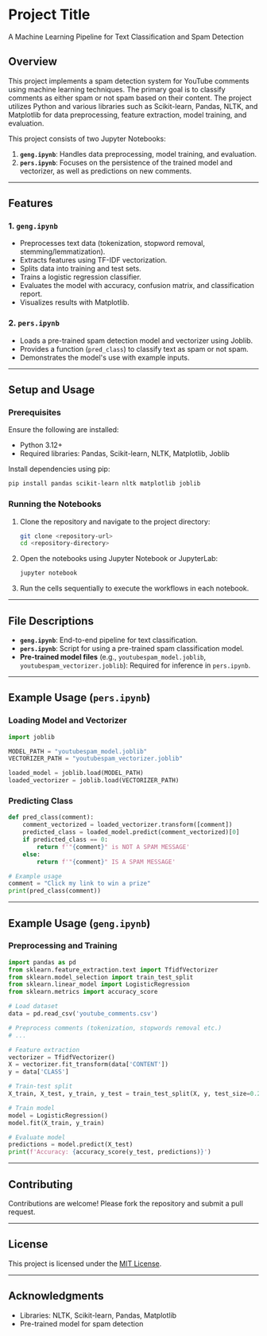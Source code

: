 # Project Title
A Machine Learning Pipeline for Text Classification and Spam Detection

## Overview
This project implements a spam detection system for YouTube comments using machine learning techniques. The primary goal is to classify comments as either spam or not spam based on their content. The project utilizes Python and various libraries such as Scikit-learn, Pandas, NLTK, and Matplotlib for data preprocessing, feature extraction, model training, and evaluation.

This project consists of two Jupyter Notebooks:
1. **`geng.ipynb`**: Handles data preprocessing, model training, and evaluation.
2. **`pers.ipynb`**: Focuses on the persistence of the trained model and vectorizer, as well as predictions on new comments.

---

## Features
### 1. `geng.ipynb`
- Preprocesses text data (tokenization, stopword removal, stemming/lemmatization).
- Extracts features using TF-IDF vectorization.
- Splits data into training and test sets.
- Trains a logistic regression classifier.
- Evaluates the model with accuracy, confusion matrix, and classification report.
- Visualizes results with Matplotlib.

### 2. `pers.ipynb`
- Loads a pre-trained spam detection model and vectorizer using Joblib.
- Provides a function (`pred_class`) to classify text as spam or not spam.
- Demonstrates the model's use with example inputs.

---

## Setup and Usage

### Prerequisites
Ensure the following are installed:
- Python 3.12+
- Required libraries: Pandas, Scikit-learn, NLTK, Matplotlib, Joblib

Install dependencies using pip:
```bash
pip install pandas scikit-learn nltk matplotlib joblib
```

### Running the Notebooks
1. Clone the repository and navigate to the project directory:
   ```bash
   git clone <repository-url>
   cd <repository-directory>
   ```

2. Open the notebooks using Jupyter Notebook or JupyterLab:
   ```bash
   jupyter notebook
   ```

3. Run the cells sequentially to execute the workflows in each notebook.

---

## File Descriptions
- **`geng.ipynb`**: End-to-end pipeline for text classification.
- **`pers.ipynb`**: Script for using a pre-trained spam classification model.
- **Pre-trained model files** (e.g., `youtubespam_model.joblib`, `youtubespam_vectorizer.joblib`): Required for inference in `pers.ipynb`.

---

## Example Usage (`pers.ipynb`)

### Loading Model and Vectorizer
```python
import joblib

MODEL_PATH = "youtubespam_model.joblib"
VECTORIZER_PATH = "youtubespam_vectorizer.joblib"

loaded_model = joblib.load(MODEL_PATH)
loaded_vectorizer = joblib.load(VECTORIZER_PATH)
```

### Predicting Class
```python
def pred_class(comment):
    comment_vectorized = loaded_vectorizer.transform([comment])
    predicted_class = loaded_model.predict(comment_vectorized)[0]
    if predicted_class == 0:
        return f'"{comment}" is NOT A SPAM MESSAGE'
    else:
        return f'"{comment}" IS A SPAM MESSAGE'

# Example usage
comment = "Click my link to win a prize"
print(pred_class(comment))
```

---

## Example Usage (`geng.ipynb`)
### Preprocessing and Training
```python
import pandas as pd
from sklearn.feature_extraction.text import TfidfVectorizer
from sklearn.model_selection import train_test_split
from sklearn.linear_model import LogisticRegression
from sklearn.metrics import accuracy_score

# Load dataset
data = pd.read_csv('youtube_comments.csv')

# Preprocess comments (tokenization, stopwords removal etc.)
# ...

# Feature extraction
vectorizer = TfidfVectorizer()
X = vectorizer.fit_transform(data['CONTENT'])
y = data['CLASS']

# Train-test split
X_train, X_test, y_train, y_test = train_test_split(X, y, test_size=0.2)

# Train model
model = LogisticRegression()
model.fit(X_train, y_train)

# Evaluate model
predictions = model.predict(X_test)
print(f'Accuracy: {accuracy_score(y_test, predictions)}')
```

---

## Contributing
Contributions are welcome! Please fork the repository and submit a pull request.

---

## License
This project is licensed under the [MIT License](LICENSE).

---

## Acknowledgments
- Libraries: NLTK, Scikit-learn, Pandas, Matplotlib
- Pre-trained model for spam detection

